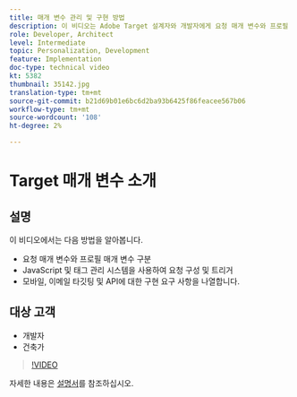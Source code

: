 ```yaml
---
title: 매개 변수 관리 및 구현 방법
description: 이 비디오는 Adobe Target 설계자와 개발자에게 요청 매개 변수와 프로필 매개 변수를 구분하고, JavaScript 및 태그 관리 시스템을 사용하여 요청을 구성 및 트리거하며, 모바일, 이메일 타깃팅 및 API에 대한 구현 요구 사항을 이해하는 방법을 보여줍니다.
role: Developer, Architect
level: Intermediate
topic: Personalization, Development
feature: Implementation
doc-type: technical video
kt: 5382
thumbnail: 35142.jpg
translation-type: tm+mt
source-git-commit: b21d69b01e6bc6d2ba93b6425f86feacee567b06
workflow-type: tm+mt
source-wordcount: '108'
ht-degree: 2%

---
```



# Target 매개 변수 소개

## 설명

이 비디오에서는 다음 방법을 알아봅니다.

* 요청 매개 변수와 프로필 매개 변수 구분
* JavaScript 및 태그 관리 시스템을 사용하여 요청 구성 및 트리거
* 모바일, 이메일 타깃팅 및 API에 대한 구현 요구 사항을 나열합니다.

## 대상 고객

* 개발자
* 건축가

>[!VIDEO](https://video.tv.adobe.com/v/35142/?quality=12)

자세한 내용은 [설명서](https://docs.adobe.com/content/help/en/target/using/implement-target/implementing-target.html)를 참조하십시오.
